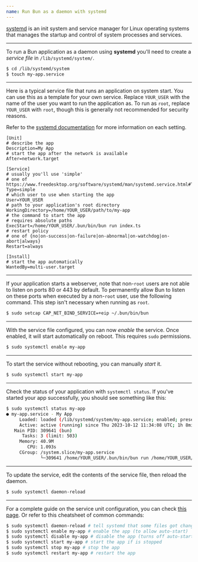 ```yaml
---
name: Run Bun as a daemon with systemd
---
```


[systemd](https://systemd.io) is an init system and service manager for Linux operating systems that manages the startup and control of system processes and services.

<!-- systemd provides aggressive parallelization capabilities, uses socket and D-Bus activation for starting services, offers on-demand starting of daemons, keeps track of processes using Linux control groups, maintains mount and auto mount points, and implements an elaborate transactional dependency-based service control logic. systemd supports SysV and LSB init scripts and works as a replacement for sysvinit. -->

<!-- Other parts include a logging daemon, utilities to control basic system configuration like the hostname, date, locale, maintain a list of logged-in users and running containers and virtual machines, system accounts, runtime directories and settings, and daemons to manage simple network configuration, network time synchronization, log forwarding, and name resolution. -->

---

To run a Bun application as a daemon using **systemd** you'll need to create a _service file_ in `/lib/systemd/system/`.

```sh
$ cd /lib/systemd/system
$ touch my-app.service
```

---

Here is a typical service file that runs an application on system start. You can use this as a template for your own service. Replace `YOUR_USER` with the name of the user you want to run the application as. To run as `root`, replace `YOUR_USER` with `root`, though this is generally not recommended for security reasons.

Refer to the [systemd documentation](https://www.freedesktop.org/software/systemd/man/systemd.service.html) for more information on each setting.

```ini#my-app.service
[Unit]
# describe the app
Description=My App
# start the app after the network is available
After=network.target

[Service]
# usually you'll use 'simple'
# one of https://www.freedesktop.org/software/systemd/man/systemd.service.html#Type=
Type=simple
# which user to use when starting the app
User=YOUR_USER
# path to your application's root directory
WorkingDirectory=/home/YOUR_USER/path/to/my-app
# the command to start the app
# requires absolute paths
ExecStart=/home/YOUR_USER/.bun/bin/bun run index.ts
# restart policy
# one of {no|on-success|on-failure|on-abnormal|on-watchdog|on-abort|always}
Restart=always

[Install]
# start the app automatically
WantedBy=multi-user.target
```

---

If your application starts a webserver, note that non-`root` users are not able to listen on ports 80 or 443 by default. To permanently allow Bun to listen on these ports when executed by a non-`root` user, use the following command. This step isn't necessary when running as `root`.

```bash
$ sudo setcap CAP_NET_BIND_SERVICE=+eip ~/.bun/bin/bun
```

---

With the service file configured, you can now _enable_ the service. Once enabled, it will start automatically on reboot. This requires `sudo` permissions.

```bash
$ sudo systemctl enable my-app
```

---

To start the service without rebooting, you can manually _start_ it.

```bash
$ sudo systemctl start my-app
```

---

Check the status of your application with `systemctl status`. If you've started your app successfully, you should see something like this:

```bash
$ sudo systemctl status my-app
● my-app.service - My App
     Loaded: loaded (/lib/systemd/system/my-app.service; enabled; preset: enabled)
     Active: active (running) since Thu 2023-10-12 11:34:08 UTC; 1h 8min ago
   Main PID: 309641 (bun)
      Tasks: 3 (limit: 503)
     Memory: 40.9M
        CPU: 1.093s
     CGroup: /system.slice/my-app.service
             └─309641 /home/YOUR_USER/.bun/bin/bun run /home/YOUR_USER/application/index.ts
```

---

To update the service, edit the contents of the service file, then reload the daemon.

```bash
$ sudo systemctl daemon-reload
```

---

For a complete guide on the service unit configuration, you can check [this page](https://www.freedesktop.org/software/systemd/man/systemd.service.html). Or refer to this cheatsheet of common commands:

```bash
$ sudo systemctl daemon-reload # tell systemd that some files got changed
$ sudo systemctl enable my-app # enable the app (to allow auto-start)
$ sudo systemctl disable my-app # disable the app (turns off auto-start)
$ sudo systemctl start my-app # start the app if is stopped
$ sudo systemctl stop my-app # stop the app
$ sudo systemctl restart my-app # restart the app
```
